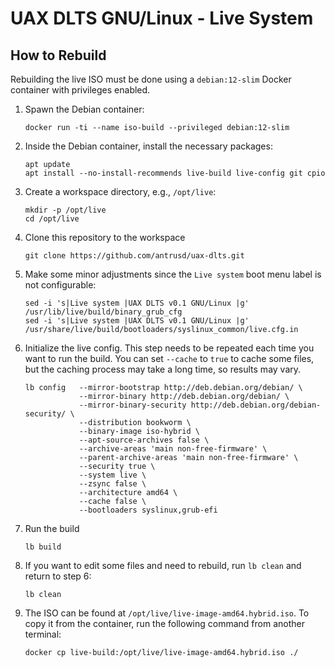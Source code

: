 # UAX DLTS GNU/Linux - Live System

## How to Rebuild

Rebuilding the live ISO must be done using a `debian:12-slim` Docker container with privileges enabled.

1. Spawn the Debian container:

    ```
    docker run -ti --name iso-build --privileged debian:12-slim
    ```

2. Inside the Debian container, install the necessary packages:

    ```
    apt update
    apt install --no-install-recommends live-build live-config git cpio
    ```

3. Create a workspace directory, e.g., `/opt/live`:

    ```
    mkdir -p /opt/live
    cd /opt/live
    ```

4. Clone this repository to the workspace

    ```
    git clone https://github.com/antrusd/uax-dlts.git
    ```

5. Make some minor adjustments since the `Live system` boot menu label is not configurable:

    ```
    sed -i 's|Live system |UAX DLTS v0.1 GNU/Linux |g' /usr/lib/live/build/binary_grub_cfg
    sed -i 's|Live system |UAX DLTS v0.1 GNU/Linux |g' /usr/share/live/build/bootloaders/syslinux_common/live.cfg.in
    ```

6. Initialize the live config. This step needs to be repeated each time you want to run the build. You can set `--cache` to `true` to cache some files, but the caching process may take a long time, so results may vary.

    ```
    lb config   --mirror-bootstrap http://deb.debian.org/debian/ \
                --mirror-binary http://deb.debian.org/debian/ \
                --mirror-binary-security http://deb.debian.org/debian-security/ \
                --distribution bookworm \
                --binary-image iso-hybrid \
                --apt-source-archives false \
                --archive-areas 'main non-free-firmware' \
                --parent-archive-areas 'main non-free-firmware' \
                --security true \
                --system live \
                --zsync false \
                --architecture amd64 \
                --cache false \
                --bootloaders syslinux,grub-efi
    ```

7. Run the build

    ```
    lb build
    ```

8. If you want to edit some files and need to rebuild, run `lb clean` and return to step 6:

    ```
    lb clean
    ```

9. The ISO can be found at `/opt/live/live-image-amd64.hybrid.iso`. To copy it from the container, run the following command from another terminal:

    ```
    docker cp live-build:/opt/live/live-image-amd64.hybrid.iso ./
    ```
